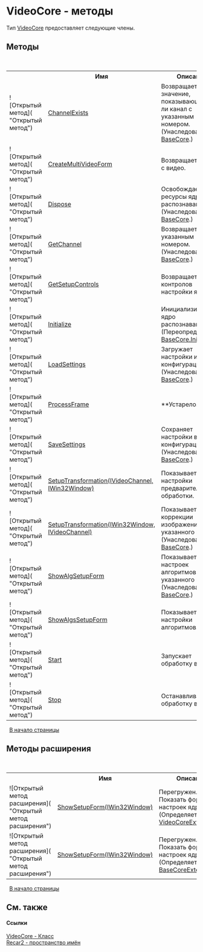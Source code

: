 # VideoCore - методы
 

Тип <a href="cb693d57-5030-3855-e4bc-6cd1f1721585">VideoCore</a> предоставляет следующие члены.


## Методы
&nbsp;<table><tr><th></th><th>Имя</th><th>Описание</th></tr><tr><td>![Открытый метод]( "Открытый метод")</td><td><a href="791bf85f-db5f-5b88-d38e-bea1ad3d86f6">ChannelExists</a></td><td>
Возвращает значение, показывающее есть ли канал с указанным номером.
 (Унаследован от <a href="5d7b3a7d-89fd-7a42-1091-912a0f6d1528">BaseCore</a>.)</td></tr><tr><td>![Открытый метод]( "Открытый метод")</td><td><a href="154ade6a-5e17-e196-6795-5c78a95adfc0">CreateMultiVideoForm</a></td><td>
Возвращает форму с видео.</td></tr><tr><td>![Открытый метод]( "Открытый метод")</td><td><a href="7dd00cc6-0b34-0ed7-05d4-237fdd964384">Dispose</a></td><td>
Освобождает ресурсы ядра распознавания.
 (Унаследован от <a href="5d7b3a7d-89fd-7a42-1091-912a0f6d1528">BaseCore</a>.)</td></tr><tr><td>![Открытый метод]( "Открытый метод")</td><td><a href="f4c5022b-d4b2-17d0-898e-64d9c2b9f838">GetChannel</a></td><td>
Возвращает канал с указанным номером.
 (Унаследован от <a href="5d7b3a7d-89fd-7a42-1091-912a0f6d1528">BaseCore</a>.)</td></tr><tr><td>![Открытый метод]( "Открытый метод")</td><td><a href="4dd4d4b6-0071-cb1e-d47e-3dff635310a0">GetSetupControls</a></td><td>
Возвращает список контролов настройки ядра.</td></tr><tr><td>![Открытый метод]( "Открытый метод")</td><td><a href="c5ff2c3d-8466-5d39-6751-ed38042e3e3a">Initialize</a></td><td>
Инициализирует ядро распознавания.
 (Переопределяет <a href="c0709f20-49ca-88bc-25f8-f4af0f845461">BaseCore.Initialize()</a>.)</td></tr><tr><td>![Открытый метод]( "Открытый метод")</td><td><a href="5ba355cc-a8d0-26b2-f98b-6f8e04c0eb8a">LoadSettings</a></td><td>
Загружает настройки из файла конфигурации.
 (Унаследован от <a href="5d7b3a7d-89fd-7a42-1091-912a0f6d1528">BaseCore</a>.)</td></tr><tr><td>![Открытый метод]( "Открытый метод")</td><td><a href="fe6a2274-69ec-dcc8-56ad-97ee7a42ec94">ProcessFrame</a></td><td> **Устарело. **</td></tr><tr><td>![Открытый метод]( "Открытый метод")</td><td><a href="27a8629f-6137-b611-964d-dedc1866cdbe">SaveSettings</a></td><td>
Сохраняет настройки в файл конфигурации.
 (Унаследован от <a href="5d7b3a7d-89fd-7a42-1091-912a0f6d1528">BaseCore</a>.)</td></tr><tr><td>![Открытый метод]( "Открытый метод")</td><td><a href="008477e3-434a-79cc-1176-86ca3a6061c4">SetupTransformation(IVideoChannel, IWin32Window)</a></td><td>
Показывает форму настройки предварительной обработки.</td></tr><tr><td>![Открытый метод]( "Открытый метод")</td><td><a href="606c89d3-8a8a-2420-6f72-2d25fe454e16">SetupTransformation(IWin32Window, IVideoChannel)</a></td><td>
Показывает окно коррекции изображений для указанного канала.
 (Унаследован от <a href="5d7b3a7d-89fd-7a42-1091-912a0f6d1528">BaseCore</a>.)</td></tr><tr><td>![Открытый метод]( "Открытый метод")</td><td><a href="ca8b80f6-e2be-9091-940f-76e62fe445c5">ShowAlgSetupForm</a></td><td>
Показывает окно настроек алгоритмов для указанного канала.
 (Унаследован от <a href="5d7b3a7d-89fd-7a42-1091-912a0f6d1528">BaseCore</a>.)</td></tr><tr><td>![Открытый метод]( "Открытый метод")</td><td><a href="6d854ccf-6491-6d6f-a525-ec112fdd5efb">ShowAlgsSetupForm</a></td><td>
Показывает форму настройки алгоритмов.</td></tr><tr><td>![Открытый метод]( "Открытый метод")</td><td><a href="15ba9417-ccdb-58ec-8a3e-4131e25ca929">Start</a></td><td>
Запускает обработку видео.</td></tr><tr><td>![Открытый метод]( "Открытый метод")</td><td><a href="6eb29f35-e28e-ea21-94e3-0633cde91053">Stop</a></td><td>
Останавливает обработку видео.</td></tr></table>&nbsp;
<a href="#videocore---методы">В начало страницы</a>

## Методы&nbsp;расширения
&nbsp;<table><tr><th></th><th>Имя</th><th>Описание</th></tr><tr><td>![Открытый метод расширения]( "Открытый метод расширения")</td><td><a href="7f98fb01-744b-3429-f10d-56d5958ba487">ShowSetupForm(IWin32Window)</a></td><td>Перегружен.  
Показать форму настроек ядра.
 (Определяется <a href="773c337b-ef08-3750-20b3-f98e5e62a721">VideoCoreExtensions</a>.)</td></tr><tr><td>![Открытый метод расширения]( "Открытый метод расширения")</td><td><a href="f273fd22-2c6d-a3de-368e-3833b24ea879">ShowSetupForm(IWin32Window)</a></td><td>Перегружен.  
Показать форму настроек ядра.
 (Определяется <a href="0561b959-4ae3-eabf-dd45-dfa4e434be86">BaseCoreExtensions</a>.)</td></tr></table>&nbsp;
<a href="#videocore---методы">В начало страницы</a>

## См. также


#### Ссылки
<a href="cb693d57-5030-3855-e4bc-6cd1f1721585">VideoCore - Класс</a><br /><a href="0dd0c505-07fc-c3e8-128c-d1a0701f2a29">Recar2 - пространство имён</a><br />